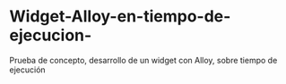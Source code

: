 Widget-Alloy-en-tiempo-de-ejecucion-
====================================

Prueba de concepto, desarrollo de un widget con Alloy, sobre tiempo de ejecución
